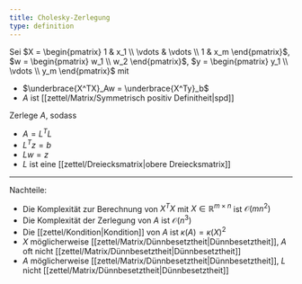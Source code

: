 ```yaml
---
title: Cholesky-Zerlegung
type: definition
---
```


Sei $X = \begin{pmatrix} 1 & x_1 \\ \vdots & \vdots \\ 1 & x_m \end{pmatrix}$, $w = \begin{pmatrix} w_1 \\ w_2 \end{pmatrix}$, $y = \begin{pmatrix} y_1 \\ \vdots \\ y_m \end{pmatrix}$ mit
- $\underbrace{X^TX}_Aw = \underbrace{X^Ty}_b$
- $A$ ist [[zettel/Matrix/Symmetrisch positiv Definitheit|spd]]

Zerlege $A$, sodass
- $A = L^TL$
- $L^Tz = b$
- $Lw = z$
- $L$ ist eine [[zettel/Dreiecksmatrix|obere Dreiecksmatrix]]

---

Nachteile:
- Die Komplexität zur Berechnung von $X^TX$ mit $X \in \mathbb{R}^{m \times n}$ ist $\mathcal{O}(mn^2)$
- Die Komplexität der Zerlegung von $A$ ist $\mathcal{O}(n^3)$
- Die [[zettel/Kondition|Kondition]] von $A$ ist $\kappa(A) = \kappa(X)^2$
- $X$ möglicherweise [[zettel/Matrix/Dünnbesetztheit|Dünnbesetztheit]], $A$ oft nicht [[zettel/Matrix/Dünnbesetztheit|Dünnbesetztheit]]
- $A$ möglicherweise [[zettel/Matrix/Dünnbesetztheit|Dünnbesetztheit]], $L$ nicht [[zettel/Matrix/Dünnbesetztheit|Dünnbesetztheit]]
